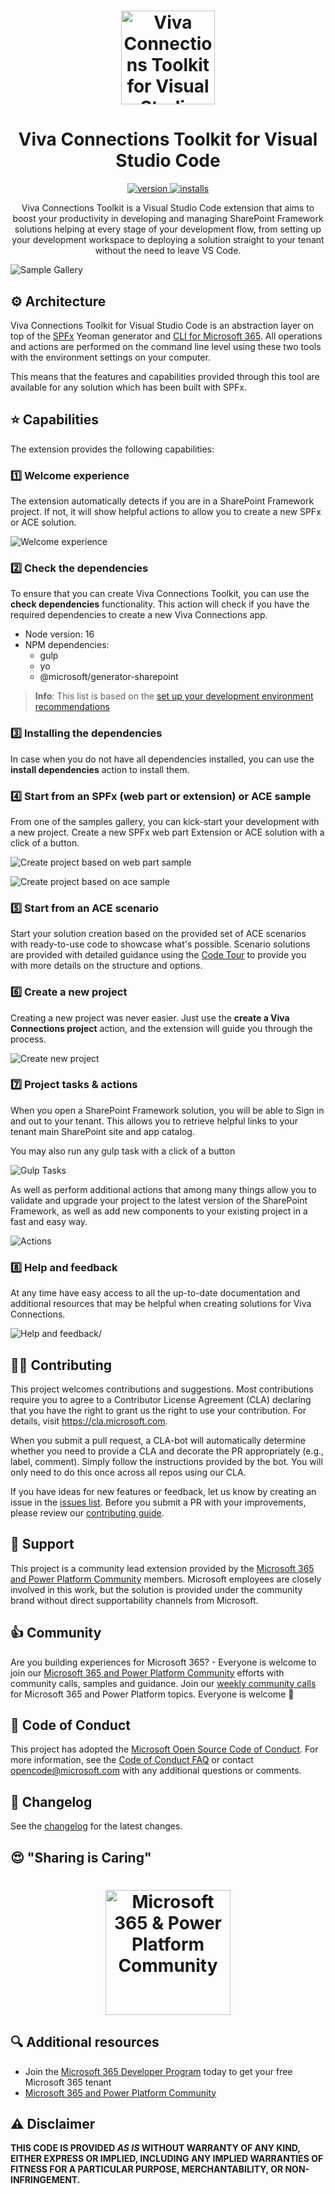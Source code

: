 <h1 align="center">
  <img alt="Viva Connections Toolkit for Visual Studio Code" src="./assets/logo.png" width="150px" />
</h1>

<h1 align="center">
  Viva Connections Toolkit for Visual Studio Code
</h1>

<p align="center">
  <a href="https://marketplace.visualstudio.com/items?itemName=m365pnp.viva-connections-toolkit&ssr=false#overview">
    <img src="https://vscode-marketplace-badge.vercel.app/api/badge/version/m365pnp.viva-connections-toolkit?color=%23276EC2&style=flat-square"
      alt="version" />
  </a>

  <a href="https://marketplace.visualstudio.com/items?itemName=m365pnp.viva-connections-toolkit&ssr=false#overview">
    <img src="https://vscode-marketplace-badge.vercel.app/api/badge/installs/m365pnp.viva-connections-toolkit?color=%234B51B8&style=flat-square"
      alt="installs" />
  </a>
</p>

<p align="center">Viva Connections Toolkit is a Visual Studio Code extension that aims to boost your productivity in developing and managing SharePoint Framework solutions helping at every stage of your development flow, from setting up your development workspace to deploying a solution straight to your tenant without the need to leave VS Code.</p>

![Sample Gallery](./assets/images/start.png)

## ⚙️ Architecture

Viva Connections Toolkit for Visual Studio Code is an abstraction layer on top of the [SPFx](https://aka.ms/spfx) Yeoman generator and [CLI for Microsoft 365](https://pnp.github.io/cli-microsoft365/). All operations and actions are performed on the command line level using these two tools with the environment settings on your computer.

This means that the features and capabilities provided through this tool are available for any solution which has been built with SPFx.
 
## ⭐ Capabilities

The extension provides the following capabilities:

### 1️⃣ Welcome experience

The extension automatically detects if you are in a SharePoint Framework project. If not, it will show helpful actions to allow you to create a new SPFx or ACE solution.

![Welcome experience](./assets/images/welcome-experience.png)

### 2️⃣ Check the dependencies

To ensure that you can create Viva Connections Toolkit, you can use the **check dependencies** functionality. This action will check if you have the required dependencies to create a new Viva Connections app.

- Node version: 16
- NPM dependencies:
  - gulp
  - yo
  - @microsoft/generator-sharepoint

> **Info**: This list is based on the [set up your development environment recommendations](https://docs.microsoft.com/en-us/sharepoint/dev/spfx/set-up-your-development-environment)

### 3️⃣ Installing the dependencies

In case when you do not have all dependencies installed, you can use the **install dependencies** action to install them.

### 4️⃣ Start from an SPFx (web part or extension) or ACE sample

From one of the samples gallery, you can kick-start your development with a new project. Create a new SPFx web part Extension or ACE solution with a click of a button.

![Create project based on web part sample](./assets/images/create-base-on-spfx-webpart.gif)

![Create project based on ace sample](./assets/images/create-base-on-spfx-ace.gif)

### 5️⃣ Start from an ACE scenario

Start your solution creation based on the provided set of ACE scenarios with ready-to-use code to showcase what's possible. Scenario solutions are provided with detailed guidance using the [Code Tour](https://aka.ms/codetour) to provide you with more details on the structure and options.

### 6️⃣ Create a new project

Creating a new project was never easier. Just use the **create a Viva Connections project** action, and the extension will guide you through the process.

![Create new project](./assets/images/scaffolding.png)

### 7️⃣ Project tasks & actions

When you open a SharePoint Framework solution, you will be able to Sign in and out to your tenant. This allows you to retrieve helpful links to your tenant main SharePoint site and app catalog.

You may also run any gulp task with a click of a button 

![Gulp Tasks](./assets/images/tasks.png)

As well as perform additional actions that among many things allow you to validate and upgrade your project to the latest version of the SharePoint Framework, as well as add new components to your existing project in a fast and easy way.

![Actions](./assets/images/actions.png)

### 8️⃣ Help and feedback

At any time have easy access to all the up-to-date documentation and additional resources that may be helpful when creating solutions for Viva Connections.

![Help and feedback/](./assets/images/help-and-feedback.png)

## 👩‍💻 Contributing

This project welcomes contributions and suggestions. Most contributions require you to agree to a Contributor License Agreement (CLA) declaring that you have the right to grant us the right to use your contribution. For details, visit https://cla.microsoft.com.

When you submit a pull request, a CLA-bot will automatically determine whether you need to provide a CLA and decorate the PR appropriately (e.g., label, comment). Simply follow the instructions provided by the bot. You will only need to do this once across all repos using our CLA.

If you have ideas for new features or feedback, let us know by creating an issue in the [issues list](https://github.com/pnp/vscode-viva/issues). Before you submit a PR with your improvements, please review our [contributing guide](./contributing.md).

## 🙋 Support

This project is a community lead extension provided by the [Microsoft 365 and Power Platform Community](https://aka.ms/m365/community) members. Microsoft employees are closely involved in this work, but the solution is provided under the community brand without direct supportability channels from Microsoft.

## 👍 Community

Are you building experiences for Microsoft 365? - Everyone is welcome to join our [Microsoft 365 and Power Platform Community](https://aka.ms/m365/community) efforts with community calls, samples and guidance. Join our [weekly community calls](https://aka.ms/m365/calls) for Microsoft 365 and Power Platform topics. Everyone is welcome 🧡

## 🧾 Code of Conduct

This project has adopted the [Microsoft Open Source Code of Conduct](https://opensource.microsoft.com/codeofconduct/).
For more information, see the [Code of Conduct FAQ](https://opensource.microsoft.com/codeofconduct/faq/) or contact [opencode@microsoft.com](mailto:opencode@microsoft.com) with any additional questions or comments.

## 📄 Changelog

See the [changelog](./CHANGELOG.md) for the latest changes.

## 😍 "Sharing is Caring"

<h1 align="center">
  <img alt="Microsoft 365 & Power Platform Community" src="./assets/images/parker-pnp.png" width="200px" />
</h1>

## 🔍 Additional resources

- Join the [Microsoft 365 Developer Program](https://developer.microsoft.com/en-us/microsoft-365/dev-program) today to get your free Microsoft 365 tenant
- [Microsoft 365 and Power Platform Community](https://pnp.github.io/)

## ⚠️ Disclaimer

**THIS CODE IS PROVIDED *AS IS* WITHOUT WARRANTY OF ANY KIND, EITHER EXPRESS OR IMPLIED, INCLUDING ANY IMPLIED WARRANTIES OF FITNESS FOR A PARTICULAR PURPOSE, MERCHANTABILITY, OR NON-INFRINGEMENT.**
